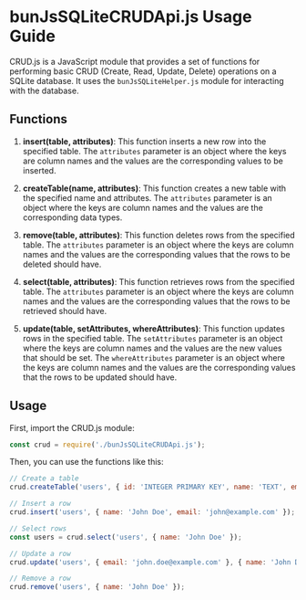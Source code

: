 # bunJsSQLiteCRUDApi.js Usage Guide

CRUD.js is a JavaScript module that provides a set of functions for performing basic CRUD (Create, Read, Update, Delete) operations on a SQLite database. It uses the `bunJsSQLiteHelper.js` module for interacting with the database.

## Functions

1. **insert(table, attributes)**: This function inserts a new row into the specified table. The `attributes` parameter is an object where the keys are column names and the values are the corresponding values to be inserted.

2. **createTable(name, attributes)**: This function creates a new table with the specified name and attributes. The `attributes` parameter is an object where the keys are column names and the values are the corresponding data types.

3. **remove(table, attributes)**: This function deletes rows from the specified table. The `attributes` parameter is an object where the keys are column names and the values are the corresponding values that the rows to be deleted should have.

4. **select(table, attributes)**: This function retrieves rows from the specified table. The `attributes` parameter is an object where the keys are column names and the values are the corresponding values that the rows to be retrieved should have.

5. **update(table, setAttributes, whereAttributes)**: This function updates rows in the specified table. The `setAttributes` parameter is an object where the keys are column names and the values are the new values that should be set. The `whereAttributes` parameter is an object where the keys are column names and the values are the corresponding values that the rows to be updated should have.

## Usage

First, import the CRUD.js module:

```javascript
const crud = require('./bunJsSQLiteCRUDApi.js');
```

Then, you can use the functions like this:

```javascript
// Create a table
crud.createTable('users', { id: 'INTEGER PRIMARY KEY', name: 'TEXT', email: 'TEXT' });

// Insert a row
crud.insert('users', { name: 'John Doe', email: 'john@example.com' });

// Select rows
const users = crud.select('users', { name: 'John Doe' });

// Update a row
crud.update('users', { email: 'john.doe@example.com' }, { name: 'John Doe' });

// Remove a row
crud.remove('users', { name: 'John Doe' });
```